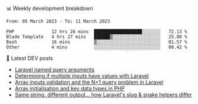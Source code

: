 📊 Weekly development breakdown
<!--START_SECTION:waka-->

```text
From: 05 March 2023 - To: 11 March 2023

PHP              12 hrs 26 mins  ██████████████████░░░░░░░   72.13 %
Blade Template   4 hrs 27 mins   ██████▒░░░░░░░░░░░░░░░░░░   25.88 %
Bash             16 mins         ▒░░░░░░░░░░░░░░░░░░░░░░░░   01.57 %
Other            4 mins          ░░░░░░░░░░░░░░░░░░░░░░░░░   00.42 %
```

<!--END_SECTION:waka-->

📕 Latest DEV posts
<!-- BLOG-POST-LIST:START -->
- [Laravel named query arguments](https://dev.to/michaelvickersuk/laravel-named-query-arguments-28kd)
- [Determining if multiple inputs have values with Laravel](https://dev.to/michaelvickersuk/determining-if-multiple-inputs-have-values-with-laravel-km6)
- [Array inputs validation and the N+1 query problem in Laravel](https://dev.to/michaelvickersuk/array-inputs-validation-and-the-n1-query-problem-in-laravel-2agb)
- [Array initialisation and key data types in PHP](https://dev.to/michaelvickersuk/array-initialisation-and-key-data-types-in-php-1e5b)
- [Same string, different output... how Laravel&#39;s slug &amp; snake helpers differ](https://dev.to/michaelvickersuk/same-string-different-output-how-laravels-slug-snake-helpers-differ-1ccj)
<!-- BLOG-POST-LIST:END -->
